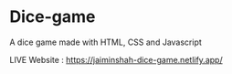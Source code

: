 # Dice-game
A dice game made with HTML, CSS and Javascript

LIVE Website : https://jaiminshah-dice-game.netlify.app/
